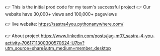 👉 This is the initial prod code for my team's successful project 
👉 Our website have 30,000+ views and 100,000+ pageviews

👉 live website:
https://sastra4you.pythonanywhere.com/

👉 About project
https://www.linkedin.com/posts/jag-m07_sastra-4-you-activity-7061711300300570624-U7bv?utm_source=share&utm_medium=member_desktop
